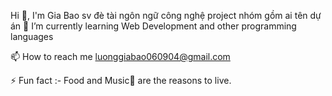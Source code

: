 Hi 👋, I'm Gia Bao
sv
đè tài
ngôn ngữ
công nghệ
project
nhóm gồm ai
tên dự án
🌱 I’m currently learning Web Development and other programming languages

📫 How to reach me luonggiabao060904@gmail.com

⚡ Fun fact :- Food and Music🎵 are the reasons to live.
